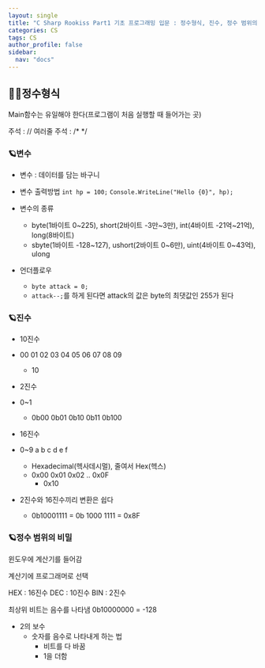 ```yaml
---
layout: single
title: "C Sharp Rookiss Part1 기초 프로그래밍 입문 : 정수형식, 진수, 정수 범위의 비밀"
categories: CS
tags: CS
author_profile: false
sidebar:
  nav: "docs"
---
```



## 🙇‍♀️정수형식

Main함수는 유일해야 한다(프로그램이 처음 실행할 때 들어가는 곳)

주석 : //
여러줄 주석 : /* */

### 🪐변수


* 변수 : 데이터를 담는 바구니

* 변수 출력방법
`int hp = 100;`
`Console.WriteLine("Hello {0}", hp);`

* 변수의 종류
  * byte(1바이트 0~225), short(2바이트 -3만~3만), int(4바이트 -21억~21억), long(8바이트)
  * sbyte(1바이트 -128~127), ushort(2바이트 0~6만), uint(4바이트 0~43억), ulong

* 언더플로우
  * `byte attack = 0;`
  * `attack--;`를 하게 된다면 attack의 값은 byte의 최댓값인 255가 된다


### 🪐진수

* 10진수
* 00 01 02 03 04 05 06 07 08 09
  * 10

* 2진수
* 0~1
  * 0b00 0b01 0b10 0b11 0b100

* 16진수
* 0~9 a b c d e f
  * Hexadecimal(헥사데시멀), 줄여서 Hex(헥스)
  * 0x00 0x01 0x02 .. 0x0F
    * 0x10

* 2진수와 16진수끼리 변환은 쉽다
  * 0b10001111 = 0b 1000 1111 = 0x8F


### 🪐정수 범위의 비밀

윈도우에 계산기를 들어감

계산기에 프로그래머로 선택

HEX : 16진수
DEC : 10진수
BIN : 2진수

최상위 비트는 음수를 나타냄
0b10000000 = -128

* 2의 보수
  * 숫자를 음수로 나타내게 하는 법
    * 비트를 다 바꿈
    * 1을 더함

